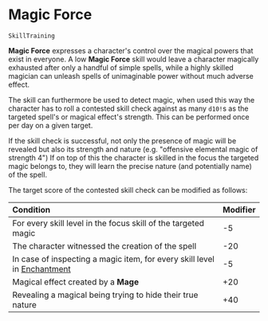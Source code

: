 # Magic Force

`SkillTraining`

**Magic Force** expresses a character's control over the magical powers that exist in everyone. A low **Magic Force** skill would leave a character magically exhausted after only a handful of simple spells, while a highly skilled magician can unleash spells of unimaginable power without much adverse effect.

The skill can furthermore be used to detect magic, when used this way the character has to roll a contested skill check against as many `d10!`s as the targeted spell's or magical effect's strength. This can be performed once per day on a given target.

If the skill check is successful, not only the presence of magic will be revealed but also its strength and nature  (e.g. "offensive elemental magic of strength 4") If on top of this the character is skilled in the focus the targeted magic belongs to, they will learn the precise nature (and potentially name) of the spell.

The target score of the contested skill check can be modified as follows:

| Condition | Modifier |
| :- | :- |
| For every skill level in the focus skill of the targeted magic | -5 |
| The character witnessed the creation of the spell | -20 |
| In case of inspecting a magic item, for every skill level in [Enchantment](skill:enchantment) | -5 |
| Magical effect created by a **Mage** | +20 |
| Revealing a magical being trying to hide their true nature | +40 | 